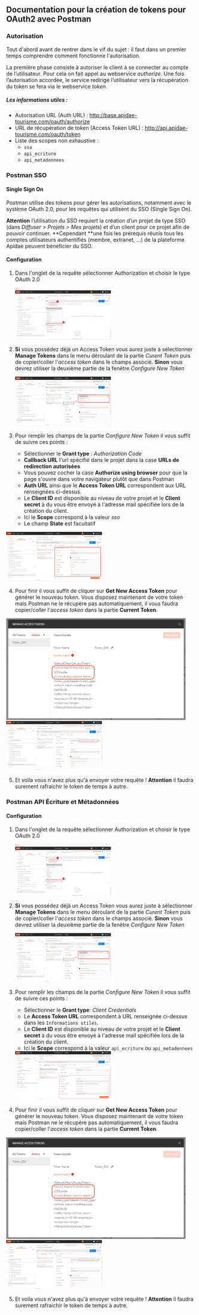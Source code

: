 ## Documentation pour la création de tokens pour OAuth2 avec Postman

### Autorisation

Tout d'abord avant de rentrer dans le vif du sujet : il faut dans un premier temps comprendre comment fonctionne l'autorisation.

La première phase consiste à autoriser le client à se connecter au compte de l’utilisateur. Pour cela on fait appel au webservice *authorize*. Une fois l’autorisation accordée, le service redirige l’utilisateur vers la récupération du token se fera via le webservice *token*.

##### Les informations utiles :

- Autorisation URL (Auth URL) : http://base.apidae-tourisme.com/oauth/authorize
- URL de récupération de token (Access Token URL) : http://api.apidae-tourisme.com/oauth/token
- Liste des scopes non exhaustive :
  * `sso`
  * `api_ecriture`
  * `api_metadonnees`

### Postman SSO

#### 	Single Sign On

Postman utilise des tokens pour gérer les autorisations, notamment avec le système OAuth 2.0, pour les requêtes qui utilisent du SSO (Single Sign On).

**Attention** l’utilisation du SSO requiert la création d’un projet de type SSO (dans *Diffuser > Projets > Mes projets*) et d’un client pour ce projet afin de pouvoir continuer. **Cependant **une fois les prérequis réunis tous les comptes utilisateurs authentifiés (membre, extranet, …) de la plateforme Apidae peuvent bénéficier du SSO.

#### 	Configuration

1. Dans l'onglet de la requête sélectionner Authorization et choisir le type OAuth 2.0

   <img src="screenshot/OAuth_1.png" alt="OAuth_1" style="zoom:25%;" />

2. **Si** vous possédez déjà un Access Token vous aurez juste à sélectionner **Manage Tokens** dans le menu déroulant de la partie *Curent Token* puis de copier/coller l'*access token* dans le champs associé. **Sinon** vous devrez utiliser la deuxième partie de la fenêtre *Configure New Token*

   <img src="screenshot/OAuth_2.png" alt="OAuth_1" style="zoom:25%;" />

3. Pour remplir les champs de la partie *Configure New Token* il vous suffit de suivre ces points :

   - Sélectionner le **Grant type** : *Authorization Code*
   - **Callback URL** l'url spécifié dans le projet dans la case **URLs de redirection autorisées**
   - Vous pouvez cocher la case **Authorize using browser** pour que la page s'ouvre dans votre navigateur plutôt que dans Postman
   - **Auth URL** ainsi que le **Access Token URL** correspondent aux URL renseignées ci-dessus.
   - Le **Client ID** est disponible au niveau de votre projet et le **Client secret** à du vous être envoyé à l'adresse mail spécifiée lors de la création du client.
   - Ici le **Scope** correspond à la valeur *sso*
   - Le champ **State** est facultatif

<img src="screenshot/OAuth_3.png" alt="OAuth_1" style="zoom:25%;" />

4. Pour finir il vous suffit de cliquer sur **Get New Access Token** pour générer le nouveau token. Vous disposez maintenant de votre token mais Postman ne le récupère pas automatiquement, il vous faudra copier/coller l'*access token* dans la partie **Current Token**.

<img src="screenshot/OAuth_4.1.png" alt="OAuth_1" style="zoom:47%;" />

<img src="screenshot/OAuth_4.2.png" alt="OAuth_1" style="zoom:25%;" />



5. Et voila vous n'avez plus qu'à envoyer votre requête ! **Attention** il faudra surement rafraichir le token de temps à autre.

### Postman API Écriture et Métadonnées

#### 	Configuration

1. Dans l'onglet de la requête sélectionner Authorization et choisir le type OAuth 2.0

   <img src="screenshot/OAuth_1.png" alt="OAuth_1" style="zoom:25%;" />

2. **Si** vous possédez déjà un Access Token vous aurez juste à sélectionner **Manage Tokens** dans le menu déroulant de la partie *Curent Token* puis de copier/coller l'*access token* dans le champs associé. **Sinon** vous devrez utiliser la deuxième partie de la fenêtre *Configure New Token*

   <img src="screenshot/OAuth_2.png" alt="OAuth_1" style="zoom:25%;" />

3. Pour remplir les champs de la partie *Configure New Token* il vous suffit de suivre ces points :

   - Sélectionner le **Grant type**: *Client Credentials*
   - Le **Access Token URL** correspondent à URL renseignée ci-dessus dans les `Informations utiles`.
   - Le **Client ID** est disponible au niveau de votre projet et le **Client secret** à du vous être envoyé à l'adresse mail spécifiée lors de la création du client.
   - Ici le **Scope** correspond à la valeur `api_ecriture` ou `api_metadonnees`

   <img src="screenshot/OAuth_3bis.png" alt="OAuth_1" style="zoom:25%;" />

4. Pour finir il vous suffit de cliquer sur **Get New Access Token** pour générer le nouveau token. Vous disposez maintenant de votre token mais Postman ne le récupère pas automatiquement, il vous faudra copier/coller l'*access token* dans la partie **Current Token**.

<img src="screenshot/OAuth_4.1.png" alt="OAuth_1" style="zoom:47%;" />

<img src="screenshot/OAuth_4.2.png" alt="OAuth_1" style="zoom:25%;" />



5. Et voila vous n'avez plus qu'à envoyer votre requête ! **Attention** il faudra surement rafraichir le token de temps à autre.